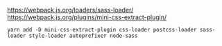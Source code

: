 
https://webpack.js.org/loaders/sass-loader/
https://webpack.js.org/plugins/mini-css-extract-plugin/

```shell
yarn add -D mini-css-extract-plugin css-loader postcss-loader sass-loader style-loader autoprefixer node-sass
```